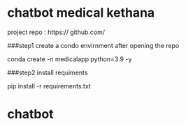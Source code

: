 # chatbot medical kethana


project repo : https:// github.com/

###step1 create a condo envirnment after opening the repo


conda create -n medicalapp python=3.9 -y







###step2 install requiments

pip install -r requirements.txt

# chatbot
